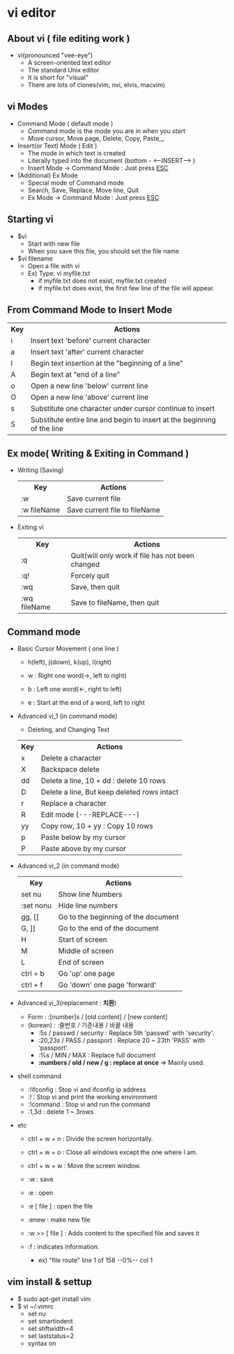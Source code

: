 # vi editor

## About vi ( file editing work )
- vi(pronounced "vee-eye")
    - A screen-oriented text editor
    - The standard Unix editor
    - It is short for "visual"
    - There are lots of clones(vim, nvi, elvis, macvim)

## vi Modes
- Command Mode ( default mode )
    - Command mode is the mode you are in when you start
    - Move cursor, Move page, Delete, Copy, Paste,,,
- Insert(or Text) Mode ( Edit )
    - The mode in which text is created
    - Literally typed into the document (bottom - <--INSERT--> )
    - Insert Mode -> Command Mode : Just press <u>ESC</u> 
- (Additional) Ex Mode
    - Special mode of Command mode
    - Search, Save, Replace, Move line, Quit
    - Ex Mode -> Command Mode : Just press <u>ESC</u> 

## Starting vi
- $vi
    - Start with new file
    - When you save this file, you should set the file name
- $vi filename
    - Open a file with vi
    - Ex) Type: vi myfile.txt
        - if myfile.txt does not exist, myfile.txt created
        - if myfile.txt does exist, the first few line of the file will appear.

## From Command Mode to Insert Mode
<table>
        <th>Key</th>
        <th>Actions</th>
        <tr>
            <td>i</td>
            <td>Insert text 'before' current character</td>
        </tr>
        <tr>
            <td>a</td>
            <td>Insert text 'after' current character</td>
        </tr>
        <tr>
            <td>I</td>
            <td>Begin text insertion at the "beginning of a line"</td>
        </tr>
        <tr>
            <td>A</td>
            <td>Begin text at "end of a line"</td>
        </tr>
        <tr>
            <td>o</td>
            <td>Open a new line 'below' current line</td>
        </tr>
        <tr>
            <td>O</td>
            <td>Open a new line 'above' current line</td>
        </tr>
        <tr>
            <td>s</td>
            <td>Substitute one character under cursor continue to insert</td>
        </tr>
        <tr>
            <td>S</td>
            <td>Substitute entire line and begin to insert at the beginning of the line</td>
        </tr>        
</table>

## Ex mode( Writing & Exiting in Command )
- Writing (Saving)
    <table>
    <th>Key</th>
    <th>Actions</th>
    <tr>
        <td>:w</td>
        <td>Save current file</td>
    </tr>
    <tr>
        <td>:w fileName</td>
        <td>Save current file to fileName</td>
    </tr>
    </table>
    
- Exiting vi
    <table>
    <th>Key</th>
    <th>Actions</th>
    <tr>
        <td>:q</td>
        <td>Quit(will only work if file has not been changed</td>
    </tr>
    <tr>
        <td>:q!</td>
        <td>Forcely quit</td>
    </tr>
    <tr>
        <td>:wq</td>
        <td>Save, then quit</td>
    </tr>
    <tr>
        <td>:wq fileName</td>
        <td>Save to fileName, then quit</td>
    </tr>
    </table>

## Command mode
- Basic Cursor Movement ( one line )
    - h(left), j(down), k(up), l(right)

    - w : Right one word(->, left to right)
    - b : Left one word(<-, right to left)
    - e : Start at the end of a word, left to right
    
- Advanced vi_1 (in command mode)
    - Deleting, and Changing Text 
    <table>
    <th>Key</th>
    <th>Actions</th>
    <tr>
        <td>x</td>
        <td>Delete a character</td>
    </tr>
    <tr>
        <td>X</td>
        <td>Backspace delete</td>
    </tr>
    <tr>
        <td>dd</td>
        <td>Delete a line, 10 + dd : delete 10 rows</td>
    </tr>
    <tr>
        <td>D</td>
        <td>Delete a line, But keep deleted rows intact</td>
    </tr>
    <tr>
        <td>r</td>
        <td>Replace a character</td>
    </tr>
    <tr>
        <td>R</td>
        <td>Edit mode (---REPLACE---)</td>
    </tr>
    <tr>
        <td>yy</td>
        <td>Copy row, 10 + yy : Copy 10 rows</td>
    </tr>
    <tr>
        <td>p</td>
        <td>Paste below by my cursor</td>
    </tr>
    <tr>
        <td>P</td>
        <td>Paste above by my cursor</td>
    </tr>
    </table>

- Advanced vi_2 (in command mode)
    <table>
    <th>Key</th>
    <th>Actions</th>
    <tr>
        <td>set nu</td>
        <td>Show line Numbers</td>
    </tr>
    <tr>
        <td>:set nonu</td>
        <td>Hide line numbers</td>
    </tr>
    <tr>
        <td>gg, [[</td>
        <td>Go to the beginning of the document</td>
    <tr>
        <td>G, ]]</td>
        <td>Go to the end of the document</td>
    </tr>
    <tr>
        <td>H</td>
        <td>Start of screen</td>
    </tr>
    <tr>
        <td>M</td>
        <td>Middle of screen</td>
    </tr>
    <tr>
        <td>L</td>
        <td>End of screen</td>
    </tr>
    <tr>
        <td>ctrl + b</td>
        <td>Go 'up' one page</td>
    </tr>
    <tr>
        <td>ctrl + f</td>
        <td>Go 'down' one page 'forward'</td>
    </tr>
    </table>

- Advanced vi_3(replacement : **치환**)
    - Form : :[number]s / [old content] / [new content]
    - (korean) : :줄번호 / 기존내용 / 바꿀 내용
        - :5s / passwd / security : Replace 5th 'passwd' with 'security'.
        - :20,23s / PASS / passport : Replace 20 ~ 23th 'PASS' with 'passport'.
        - :%s / MIN / MAX : Replace full document
        - **:numbers / old / new / g : replace at once** => Mainly used.

- shell command
    - :!ifconfig    : Stop vi and ifconfig ip address
    - :!            : Stop vi and print the working environment
    - :!command     : Stop vi and run the command
    - :1,3d         : delete 1 ~ 3rows

- etc
    - ctrl + w + n  : Divide the screen horizontally.
    - ctrl + w + o  : Close all windows except the one where I am.
    - ctrl + w + w  : Move the screen window.

    - :w            : save
    - :e            : open
    - :e [ file ]   : open the file
    - :enew          : make new file
    - :w >> [ file ] : Adds content to the specified file and saves it
    - :f            : indicates information.
        - ex) "file route" line 1 of 158 --0%-- col 1
## vim install & settup

- $ sudo apt-get install vim
- $ vi ~/.vimrc
    - set nu 
    - set smartindent
    - set shftwidth=4 
    - set laststatus=2 
    - syntax on
